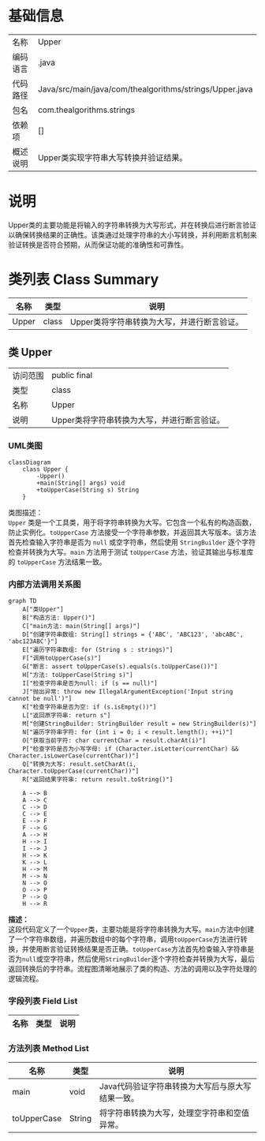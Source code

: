 # 基础信息

|      |      |
|------|------|
| 名称 | Upper |
| 编码语言 | .java |
| 代码路径 | Java/src/main/java/com/thealgorithms/strings/Upper.java |
| 包名 | com.thealgorithms.strings |
| 依赖项 | [] |
| 概述说明 | Upper类实现字符串大写转换并验证结果。 |

# 说明

Upper类的主要功能是将输入的字符串转换为大写形式，并在转换后进行断言验证以确保转换结果的正确性。该类通过处理字符串的大小写转换，并利用断言机制来验证转换是否符合预期，从而保证功能的准确性和可靠性。

# 类列表 Class Summary

| 名称   | 类型  | 说明 |
|-------|------|-------------|
| Upper | class | Upper类将字符串转换为大写，并进行断言验证。 |



## 类 Upper

|      |      |
|------|------|
| 访问范围 | public final |
| 类型 | class |
| 名称 | Upper |
| 说明 | Upper类将字符串转换为大写，并进行断言验证。 |


### UML类图

```mermaid
classDiagram
    class Upper {
        -Upper()
        +main(String[] args) void
        +toUpperCase(String s) String
    }
```

类图描述：  
`Upper` 类是一个工具类，用于将字符串转换为大写。它包含一个私有的构造函数，防止实例化。`toUpperCase` 方法接受一个字符串参数，并返回其大写版本。该方法首先检查输入字符串是否为 `null` 或空字符串，然后使用 `StringBuilder` 逐个字符检查并转换为大写。`main` 方法用于测试 `toUpperCase` 方法，验证其输出与标准库的 `toUpperCase` 方法结果一致。


### 内部方法调用关系图

```mermaid
graph TD
    A["类Upper"]
    B["构造方法: Upper()"]
    C["main方法: main(String[] args)"]
    D["创建字符串数组: String[] strings = {'ABC', 'ABC123', 'abcABC', 'abc123ABC'}"]
    E["遍历字符串数组: for (String s : strings)"]
    F["调用toUpperCase(s)"]
    G["断言: assert toUpperCase(s).equals(s.toUpperCase())"]
    H["方法: toUpperCase(String s)"]
    I["检查字符串是否为null: if (s == null)"]
    J["抛出异常: throw new IllegalArgumentException('Input string cannot be null')"]
    K["检查字符串是否为空: if (s.isEmpty())"]
    L["返回原字符串: return s"]
    M["创建StringBuilder: StringBuilder result = new StringBuilder(s)"]
    N["遍历字符串字符: for (int i = 0; i < result.length(); ++i)"]
    O["获取当前字符: char currentChar = result.charAt(i)"]
    P["检查字符是否为小写字母: if (Character.isLetter(currentChar) && Character.isLowerCase(currentChar))"]
    Q["转换为大写: result.setCharAt(i, Character.toUpperCase(currentChar))"]
    R["返回结果字符串: return result.toString()"]

    A --> B
    A --> C
    C --> D
    C --> E
    E --> F
    F --> G
    A --> H
    H --> I
    I --> J
    H --> K
    K --> L
    H --> M
    M --> N
    N --> O
    O --> P
    P --> Q
    H --> R
```

**描述：**  
这段代码定义了一个`Upper`类，主要功能是将字符串转换为大写。`main`方法中创建了一个字符串数组，并遍历数组中的每个字符串，调用`toUpperCase`方法进行转换，并使用断言验证转换结果是否正确。`toUpperCase`方法首先检查输入字符串是否为`null`或空字符串，然后使用`StringBuilder`逐个字符检查并转换为大写，最后返回转换后的字符串。流程图清晰地展示了类的构造、方法的调用以及字符处理的逻辑流程。

### 字段列表 Field List

| 名称  | 类型  | 说明 |
|-------|-------|------|

### 方法列表 Method List

| 名称  | 类型  | 说明 |
|-------|-------|------|
| main | void | Java代码验证字符串转换为大写后与原大写结果一致。 |
| toUpperCase | String | 将字符串转换为大写，处理空字符串和空值异常。 |




